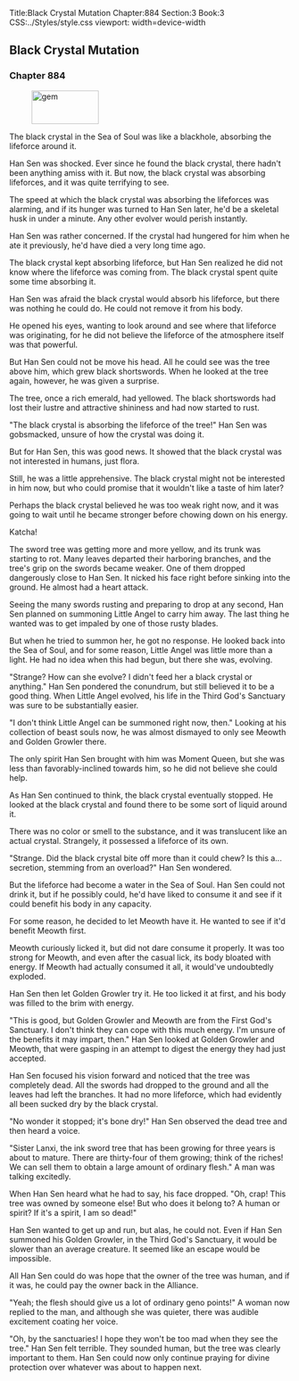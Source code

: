 Title:Black Crystal Mutation 
Chapter:884 
Section:3 
Book:3 
CSS:../Styles/style.css 
viewport: width=device-width
  
## Black Crystal Mutation
### Chapter 884
  
<figure>
	<img src="../Images/gem.gif" alt="gem" id="gem" width="120" height="60" />
</figure>
  

  
The black crystal in the Sea of Soul was like a blackhole, absorbing the lifeforce around it.

Han Sen was shocked. Ever since he found the black crystal, there hadn't been anything amiss with it. But now, the black crystal was absorbing lifeforces, and it was quite terrifying to see.

The speed at which the black crystal was absorbing the lifeforces was alarming, and if its hunger was turned to Han Sen later, he'd be a skeletal husk in under a minute. Any other evolver would perish instantly.

Han Sen was rather concerned. If the crystal had hungered for him when he ate it previously, he'd have died a very long time ago.

The black crystal kept absorbing lifeforce, but Han Sen realized he did not know where the lifeforce was coming from. The black crystal spent quite some time absorbing it.

Han Sen was afraid the black crystal would absorb his lifeforce, but there was nothing he could do. He could not remove it from his body.

He opened his eyes, wanting to look around and see where that lifeforce was originating, for he did not believe the lifeforce of the atmosphere itself was that powerful.

But Han Sen could not be move his head. All he could see was the tree above him, which grew black shortswords. When he looked at the tree again, however, he was given a surprise.

The tree, once a rich emerald, had yellowed. The black shortswords had lost their lustre and attractive shininess and had now started to rust.

"The black crystal is absorbing the lifeforce of the tree!" Han Sen was gobsmacked, unsure of how the crystal was doing it.

But for Han Sen, this was good news. It showed that the black crystal was not interested in humans, just flora.

Still, he was a little apprehensive. The black crystal might not be interested in him now, but who could promise that it wouldn't like a taste of him later?

Perhaps the black crystal believed he was too weak right now, and it was going to wait until he became stronger before chowing down on his energy.

Katcha!

The sword tree was getting more and more yellow, and its trunk was starting to rot. Many leaves departed their harboring branches, and the tree's grip on the swords became weaker. One of them dropped dangerously close to Han Sen. It nicked his face right before sinking into the ground. He almost had a heart attack.

Seeing the many swords rusting and preparing to drop at any second, Han Sen planned on summoning Little Angel to carry him away. The last thing he wanted was to get impaled by one of those rusty blades.

But when he tried to summon her, he got no response. He looked back into the Sea of Soul, and for some reason, Little Angel was little more than a light. He had no idea when this had begun, but there she was, evolving.

"Strange? How can she evolve? I didn't feed her a black crystal or anything." Han Sen pondered the conundrum, but still believed it to be a good thing. When Little Angel evolved, his life in the Third God's Sanctuary was sure to be substantially easier.

"I don't think Little Angel can be summoned right now, then." Looking at his collection of beast souls now, he was almost dismayed to only see Meowth and Golden Growler there.

The only spirit Han Sen brought with him was Moment Queen, but she was less than favorably-inclined towards him, so he did not believe she could help.

As Han Sen continued to think, the black crystal eventually stopped. He looked at the black crystal and found there to be some sort of liquid around it.

There was no color or smell to the substance, and it was translucent like an actual crystal. Strangely, it possessed a lifeforce of its own.

"Strange. Did the black crystal bite off more than it could chew? Is this a... secretion, stemming from an overload?" Han Sen wondered.

But the lifeforce had become a water in the Sea of Soul. Han Sen could not drink it, but if he possibly could, he'd have liked to consume it and see if it could benefit his body in any capacity.

For some reason, he decided to let Meowth have it. He wanted to see if it'd benefit Meowth first.

Meowth curiously licked it, but did not dare consume it properly. It was too strong for Meowth, and even after the casual lick, its body bloated with energy. If Meowth had actually consumed it all, it would've undoubtedly exploded.

Han Sen then let Golden Growler try it. He too licked it at first, and his body was filled to the brim with energy.

"This is good, but Golden Growler and Meowth are from the First God's Sanctuary. I don't think they can cope with this much energy. I'm unsure of the benefits it may impart, then." Han Sen looked at Golden Growler and Meowth, that were gasping in an attempt to digest the energy they had just accepted.

Han Sen focused his vision forward and noticed that the tree was completely dead. All the swords had dropped to the ground and all the leaves had left the branches. It had no more lifeforce, which had evidently all been sucked dry by the black crystal.

"No wonder it stopped; it's bone dry!" Han Sen observed the dead tree and then heard a voice.

"Sister Lanxi, the ink sword tree that has been growing for three years is about to mature. There are thirty-four of them growing; think of the riches! We can sell them to obtain a large amount of ordinary flesh." A man was talking excitedly.

When Han Sen heard what he had to say, his face dropped. "Oh, crap! This tree was owned by someone else! But who does it belong to? A human or spirit? If it's a spirit, I am so dead!"

Han Sen wanted to get up and run, but alas, he could not. Even if Han Sen summoned his Golden Growler, in the Third God's Sanctuary, it would be slower than an average creature. It seemed like an escape would be impossible.

All Han Sen could do was hope that the owner of the tree was human, and if it was, he could pay the owner back in the Alliance.

"Yeah; the flesh should give us a lot of ordinary geno points!" A woman now replied to the man, and although she was quieter, there was audible excitement coating her voice.

"Oh, by the sanctuaries! I hope they won't be too mad when they see the tree." Han Sen felt terrible. They sounded human, but the tree was clearly important to them. Han Sen could now only continue praying for divine protection over whatever was about to happen next.